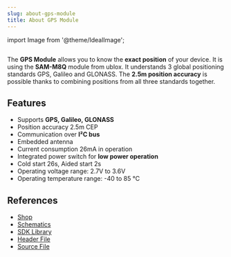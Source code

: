 ```yaml
---
slug: about-gps-module
title: About GPS Module
---
```

import Image from '@theme/IdealImage';

<div class="container">
  <div class="row">
    <div class="col col--4">
      <div><Image img={require('./1-wire-module.png')} /></div>
    </div>
    <div class="col col--6">
      <p>
        The <b>GPS Module</b> allows you to know the <b>exact position</b> of your device. It is using the <b>SAM-M8Q</b> module from ublox. It understands 3 global positioning standards GPS, Galileo and GLONASS. The <b>2.5m position accuracy</b> is possible thanks to combining positions from all three standards together.
      </p>
    </div>
  </div>
</div>

## Features
- Supports **GPS, Galileo, GLONASS**
- Position accuracy 2.5m CEP
- Communication over **I²C bus**
- Embedded antenna
- Current consumption 26mA in operation
- Integrated power switch for **low power operation**
- Cold start 26s, Aided start 2s
- Operating voltage range: 2.7V to 3.6V
- Operating temperature range: -40 to 85 °C

## References
- [Shop](https://shop.hardwario.com/gps-module/)
- [Schematics](https://github.com/hardwario/bc-hardware/tree/master/out/bc-module-gps)
- [SDK Library](https://sdk.hardwario.com/group__twr__module__gps.html)
- [Header File](https://github.com/hardwario/twr-sdk/blob/master/twr/inc/twr_module_gps.h)
- [Source File](https://github.com/hardwario/twr-sdk/blob/master/twr/src/twr_module_gps.c)
